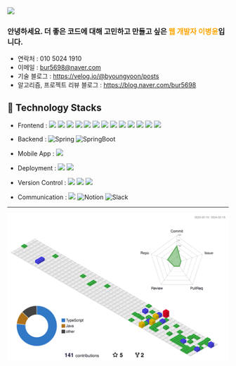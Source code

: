 <img src="https://capsule-render.vercel.app/api?type=wave&color=auto&height=150&section=header&text=Byoungyoon&fontSize=90&animation=fadeIn" />

### 안녕하세요. 더 좋은 코드에 대해 고민하고 만들고 싶은<span style="color:orange"> 웹 개발자 이병윤</span>입니다.

- 연락처 : 010 5024 1910
- 이메일 : bur5698@naver.com
- 기술 블로그 : https://velog.io/@byoungyoon/posts
- 알고리즘, 프로젝트 리뷰 블로그 : https://blog.naver.com/bur5698

## :hammer: Technology Stacks

- Frontend : <span><img src="https://img.shields.io/badge/HTML-e34f26?style=flat&logo=html5&logoColor=white"/></span>
  <span><img src="https://img.shields.io/badge/CSS-1572b6?style=flat&logo=css3&logoColor=white"/></span>
  <span><img src="https://img.shields.io/badge/JavaScript-dbab09?style=flat&logo=javascript&logoColor=white"/></span>
  <span><img src="https://img.shields.io/badge/TypeScript-3178C6?style=flat&logo=typescript&logoColor=white"/></span>
  <span><img src="https://img.shields.io/badge/React-61dafb?style=flat&logo=react&logoColor=white"/></span>
  <span><img src="https://img.shields.io/badge/Redux-764abc?style=flat&logo=redux&logoColor=white"/></span>
  <span><img src="https://img.shields.io/badge/Recoil-3474DE?style=flat&logo=recoil&logoColor=white"/></span>
  <span><img src="https://img.shields.io/badge/zustand-000000?style=flat&logoColor=white"/></span>
  <span><img src="https://img.shields.io/badge/Next.js-000000?style=flat&logo=next.js&logoColor=white"/></span>
  <span><img src="https://img.shields.io/badge/jQuery-0769ad?style=flat&logo=jquery&logoColor=white"/></span>
  <span><img src="https://img.shields.io/badge/Bootstrap-7952B3?style=flat&logo=bootstrap&logoColor=white"/></span>
  <span><img src="https://img.shields.io/badge/Tailwind CSS-06B6D4?style=flat&logo=tailwind-css&logoColor=white"/></span>
  <span><img src="https://img.shields.io/badge/React Query-FF4154?style=flat&logo=react-query&logoColor=white"/></span>

- Backend : <span><img alt="Spring" src="https://img.shields.io/badge/spring-6DB33F?style=flat&logo=spring&logoColor=white" /></span>
  <span><img alt="SpringBoot" src="https://img.shields.io/badge/springboot-6DB33F?style=flat&logo=springboot&logoColor=white" /></span>

- Mobile App : <span><img src="https://img.shields.io/badge/React Native-61dafb?style=flat&logo=react&logoColor=white"/></span><br/>

- Deployment : <span><img src="https://img.shields.io/badge/AWS-232f3e?style=flat&logo=amazon-aws&logoColor=white"/></span>
  <span><img src="https://img.shields.io/badge/Docker-2496ED?style=flat&logo=docker&logoColor=white"/></span>

- Version Control : <span><img src="https://img.shields.io/badge/Git-f05032?style=flat&logo=git&logoColor=white"/></span>
  <span><img src="https://img.shields.io/badge/GitHub-181717?style=flat&logo=github&logoColor=white"/></span>
  <span><img src="https://img.shields.io/badge/GitLab-FC6D26?style=flat&logo=gitlab&logoColor=white"/></span>

- Communication : <span><img src="https://img.shields.io/badge/Figma-f24e1e?style=flat&logo=figma&logoColor=white"/></span>
  <span><img alt="Notion" src ="https://img.shields.io/badge/Notion-000000?style=flat&logo=Notion&logoColor=white"/></span>
  <span><img alt="Slack" src ="https://img.shields.io/badge/slack-4A154B?style=flat&logo=slack&logoColor=white"/></span>

---

![](./profile-3d-contrib/profile-gitblock.svg)
